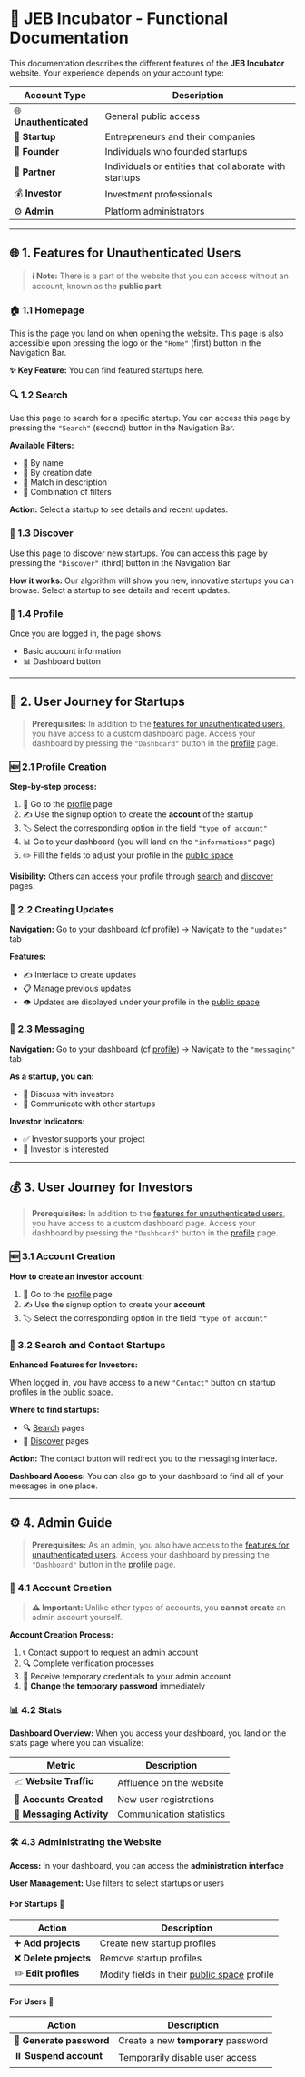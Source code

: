 
# 🚀 JEB Incubator - Functional Documentation

This documentation describes the different features of the **JEB Incubator** website. Your experience depends on your account type:

| Account Type | Description |
|-------------|-------------|
| 🌐 **Unauthenticated** | General public access |
| 🏢 **Startup** | Entrepreneurs and their companies |
| 👤 **Founder** | Individuals who founded startups |
| 🤝 **Partner** | Individuals or entities that collaborate with startups |
| 💰 **Investor** | Investment professionals |
| ⚙️ **Admin** | Platform administrators |

---
## 🌐 1. Features for Unauthenticated Users

> **ℹ️ Note:** There is a part of the website that you can access without an account, known as the **public part**.

### 🏠 1.1 Homepage

This is the page you land on when opening the website. This page is also accessible upon pressing the logo or the `"Home"` (first) button in the Navigation Bar.

**✨ Key Feature:** You can find featured startups here.

### 🔍 1.2 Search

Use this page to search for a specific startup. You can access this page by pressing the `"Search"` (second) button in the Navigation Bar.

**Available Filters:**
- 📝 By name
- 📅 By creation date  
- 📄 Match in description
- 🔗 Combination of filters

**Action:** Select a startup to see details and recent updates.

### 🎯 1.3 Discover

Use this page to discover new startups. You can access this page by pressing the `"Discover"` (third) button in the Navigation Bar.

**How it works:** Our algorithm will show you new, innovative startups you can browse. Select a startup to see details and recent updates.

### 👤 1.4 Profile

Once you are logged in, the page shows:
- Basic account information
- 📊 Dashboard button

---

## 🏢 2. User Journey for Startups

> **Prerequisites:** In addition to the [features for unauthenticated users](#🌐-1-features-for-unauthenticated-users), you have access to a custom dashboard page. Access your dashboard by pressing the `"Dashboard"` button in the [profile](#👤-14-profile) page.

### 🆕 2.1 Profile Creation

**Step-by-step process:**

1. 📍 Go to the [profile](#👤-14-profile) page
2. ✍️ Use the signup option to create the **account** of the startup
3. 🏷️ Select the corresponding option in the field `"type of account"`
4. 📊 Go to your dashboard (you will land on the `"informations"` page)
5. ✏️ Fill the fields to adjust your profile in the [public space](#🌐-1-features-for-unauthenticated-users)

**Visibility:** Others can access your profile through [search](#🔍-12-search) and [discover](#🎯-13-discover) pages.

### 📢 2.2 Creating Updates

**Navigation:** Go to your dashboard (cf [profile](#👤-14-profile)) → Navigate to the `"updates"` tab

**Features:**
- ✍️ Interface to create updates
- 📋 Manage previous updates
- 👁️ Updates are displayed under your profile in the [public space](#🌐-1-features-for-unauthenticated-users)

### 💬 2.3 Messaging

**Navigation:** Go to your dashboard (cf [profile](#👤-14-profile)) → Navigate to the `"messaging"` tab

**As a startup, you can:**
- 🤝 Discuss with investors
- 💼 Communicate with other startups

**Investor Indicators:**
- ✅ Investor supports your project
- 👀 Investor is interested

---

## 💰 3. User Journey for Investors

> **Prerequisites:** In addition to the [features for unauthenticated users](#🌐-1-features-for-unauthenticated-users), you have access to a custom dashboard page. Access your dashboard by pressing the `"Dashboard"` button in the [profile](#👤-14-profile) page.

### 🆕 3.1 Account Creation

**How to create an investor account:**

1. 📍 Go to the [profile](#👤-14-profile) page
2. ✍️ Use the signup option to create your **account**
3. 🏷️ Select the corresponding option in the field `"type of account"`

### 🤝 3.2 Search and Contact Startups

**Enhanced Features for Investors:**

When logged in, you have access to a new `"Contact"` button on startup profiles in the [public space](#🌐-1-features-for-unauthenticated-users).

**Where to find startups:**
- 🔍 [Search](#🔍-12-search) pages
- 🎯 [Discover](#🎯-13-discover) pages

**Action:** The contact button will redirect you to the messaging interface.

**Dashboard Access:** You can also go to your dashboard to find all of your messages in one place.

---

## ⚙️ 4. Admin Guide

> **Prerequisites:** As an admin, you also have access to the [features for unauthenticated users](#🌐-1-features-for-unauthenticated-users). Access your dashboard by pressing the `"Dashboard"` button in the [profile](#👤-14-profile) page.

### 🔐 4.1 Account Creation

> **⚠️ Important:** Unlike other types of accounts, you **cannot create** an admin account yourself.

**Account Creation Process:**

1. 📞 Contact support to request an admin account
2. 🔍 Complete verification processes
3. 📧 Receive temporary credentials to your admin account
4. 🔑 **Change the temporary password** immediately

### 📊 4.2 Stats

**Dashboard Overview:**
When you access your dashboard, you land on the stats page where you can visualize:

| Metric                    | Description              |
| ------------------------- | ------------------------ |
| 📈 **Website Traffic**    | Affluence on the website |
| 👥 **Accounts Created**   | New user registrations   |
| 💬 **Messaging Activity** | Communication statistics |

### 🛠️ 4.3 Administrating the Website

**Access:** In your dashboard, you can access the **administration interface**

**User Management:** Use filters to select startups or users

#### For Startups 🏢

| Action                | Description                                                                                |
| --------------------- | ------------------------------------------------------------------------------------------ |
| ➕ **Add projects**    | Create new startup profiles                                                                |
| ❌ **Delete projects** | Remove startup profiles                                                                    |
| ✏️ **Edit profiles**  | Modify fields in their [public space](#🌐-1-features-for-unauthenticated-users) profile |

#### For Users 👥

| Action | Description |
|--------|-------------|
| 🔑 **Generate password** | Create a new **temporary** password |
| ⏸️ **Suspend account** | Temporarily disable user access |
